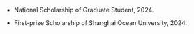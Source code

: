 - National Scholarship of Graduate Student, 2024.

- First-prize Scholarship of Shanghai Ocean University, 2024.
